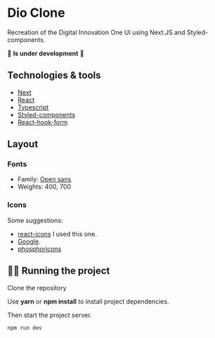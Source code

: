 # Dio Clone

Recreation of the Digital Innovation One UI using Next.JS and Styled-components.

🚧 **Is under development** 🚧

## Technologies & tools

- [Next](https://nextjs.org/docs)
- [React](https://reactjs.org/docs/getting-started.html)
- [Typescript](https://www.typescriptlang.org/)
- [Styled-components](https://styled-components.com/docs)
- [React-hook-form](https://react-hook-form.com/get-started)

## Layout

### Fonts

- Family: [Open sans](https://fonts.google.com/specimen/Open+Sans)
- Weights: 400, 700

### Icons
Some suggestions:
- [react-icons](https://react-icons.github.io/react-icons/) I used this one.
- [Google](https://fonts.google.com/icons).
- [phosphoricons](https://phosphoricons.com/)

## 🏃‍♂️ Running the project

Clone the repository

Use **yarn** or **npm install** to install project dependencies.

Then start the project server.

```cl
npm run dev
```


